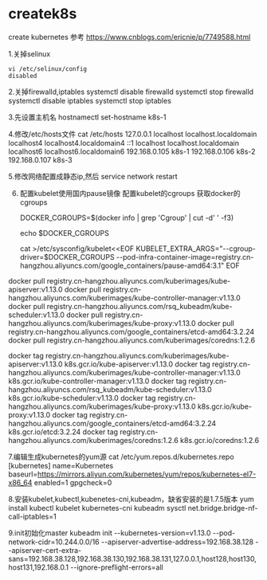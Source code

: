 # createk8s
create kubernetes 
参考  https://www.cnblogs.com/ericnie/p/7749588.html

1.关掉selinux

	vi /etc/selinux/config
	disabled
2.关掉firewalld,iptables
	systemctl disable firewalld
	systemctl stop firewalld
	systemctl disable iptables
	systemctl stop iptables
 

3.先设置主机名
	hostnamectl set-hostname k8s-1

4.修改/etc/hosts文件
	cat /etc/hosts
	127.0.0.1   localhost localhost.localdomain localhost4 localhost4.localdomain4
	::1         localhost localhost.localdomain localhost6 localhost6.localdomain6
	192.168.0.105    k8s-1
	192.168.0.106    k8s-2
	192.168.0.107    k8s-3

5.修改网络配置成静态ip,然后
	service network restart

6. 配置kubelet使用国内pause镜像
   配置kubelet的cgroups
   获取docker的cgroups

	DOCKER_CGROUPS=$(docker info | grep 'Cgroup' | cut -d' ' -f3)

	echo $DOCKER_CGROUPS

	cat >/etc/sysconfig/kubelet<<EOF
	KUBELET_EXTRA_ARGS="--cgroup-driver=$DOCKER_CGROUPS --pod-infra-container-image=registry.cn-hangzhou.aliyuncs.com/google_containers/pause-amd64:3.1"
	EOF


docker pull registry.cn-hangzhou.aliyuncs.com/kuberimages/kube-apiserver:v1.13.0
docker pull registry.cn-hangzhou.aliyuncs.com/kuberimages/kube-controller-manager:v1.13.0
docker pull registry.cn-hangzhou.aliyuncs.com/rsq_kubeadm/kube-scheduler:v1.13.0
docker pull registry.cn-hangzhou.aliyuncs.com/kuberimages/kube-proxy:v1.13.0
docker pull registry.cn-hangzhou.aliyuncs.com/google_containers/etcd-amd64:3.2.24
docker pull registry.cn-hangzhou.aliyuncs.com/kuberimages/coredns:1.2.6

docker tag registry.cn-hangzhou.aliyuncs.com/kuberimages/kube-apiserver:v1.13.0 k8s.gcr.io/kube-apiserver:v1.13.0
docker tag registry.cn-hangzhou.aliyuncs.com/kuberimages/kube-controller-manager:v1.13.0 k8s.gcr.io/kube-controller-manager:v1.13.0
docker tag registry.cn-hangzhou.aliyuncs.com/rsq_kubeadm/kube-scheduler:v1.13.0 k8s.gcr.io/kube-scheduler:v1.13.0
docker tag registry.cn-hangzhou.aliyuncs.com/kuberimages/kube-proxy:v1.13.0 k8s.gcr.io/kube-proxy:v1.13.0
docker tag registry.cn-hangzhou.aliyuncs.com/google_containers/etcd-amd64:3.2.24 k8s.gcr.io/etcd:3.2.24
docker tag registry.cn-hangzhou.aliyuncs.com/kuberimages/coredns:1.2.6 k8s.gcr.io/coredns:1.2.6



7.编辑生成kubernetes的yum源
cat /etc/yum.repos.d/kubernetes.repo
	[kubernetes]
	name=Kubernetes
	baseurl=https://mirrors.aliyun.com/kubernetes/yum/repos/kubernetes-el7-x86_64
	enabled=1
	gpgcheck=0

8.安装kubelet,kubectl,kubenetes-cni,kubeadm，缺省安装的是1.7.5版本
	yum install kubectl kubelet kubernetes-cni kubeadm 
	sysctl net.bridge.bridge-nf-call-iptables=1


9.init初始化master
	kubeadm init --kubernetes-version=v1.13.0 --pod-network-cidr=10.244.0.0/16 --apiserver-advertise-address=192.168.38.128 --apiserver-cert-extra-sans=192.168.38.128,192.168.38.130,192.168.38.131,127.0.0.1,host128,host130,host131,192.168.0.1 --ignore-preflight-errors=all
